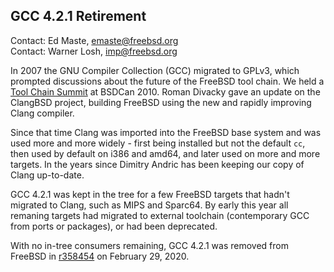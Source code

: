 ## GCC 4.2.1 Retirement ##

Contact: Ed Maste, <emaste@freebsd.org>  
Contact: Warner Losh, <imp@freebsd.org>  

In 2007 the GNU Compiler Collection (GCC) migrated to GPLv3, which
prompted discussions about the future of the FreeBSD tool chain.  We held
a [Tool Chain Summit](https://wiki.freebsd.org/201005ToolchainSummit) at
BSDCan 2010.  Roman Divacky gave an update on the ClangBSD project, building
FreeBSD using the new and rapidly improving Clang compiler.

Since that time Clang was imported into the FreeBSD base system and was used
more and more widely - first being installed but not the default `cc`, then
used by default on i386 and amd64, and later used on more and more targets.
In the years since Dimitry Andric has been keeping our copy of Clang
up-to-date.

GCC 4.2.1 was kept in the tree for a few FreeBSD targets that hadn't migrated
to Clang, such as MIPS and Sparc64.  By early this year all remaning targets
had migrated to external toolchain (contemporary GCC from ports or packages),
or had been deprecated.

With no in-tree consumers remaining, GCC 4.2.1 was removed from FreeBSD in
[r358454](https://svnweb.freebsd.org/changeset/base/358454) on February 29,
2020.
